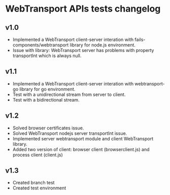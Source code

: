 # WebTransport APIs tests changelog

## v1.0

- Implemented a WebTransport client-server interation with fails-components/webtransport library for node.js environment.
- Issue with library: WebTransport server has problems with property transportInt which is always null.

## v1.1

- Implemented a WebTransport client-server interation with webtransport-go library for go environment.
- Test with a unidirectional stream from server to client.
- Test with a bidirectional stream.

## v1.2

- Solved browser certificates issue.
- Solved WebTransport nodejs server transportInt issue.
- Implemented server webtransport module and client WebTransport library.
- Added two version of client: browser client (browserclient.js) and process client (client.js)

## v1.3

- Created branch test
- Created test environment
